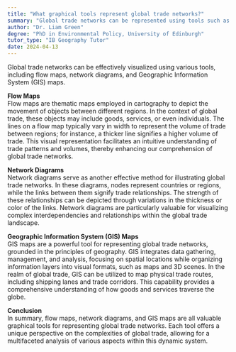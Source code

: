 ```yaml
---
title: "What graphical tools represent global trade networks?"
summary: "Global trade networks can be represented using tools such as flow maps, network diagrams, and geographic information system (GIS) maps."
author: "Dr. Liam Green"
degree: "PhD in Environmental Policy, University of Edinburgh"
tutor_type: "IB Geography Tutor"
date: 2024-04-13
---
```


Global trade networks can be effectively visualized using various tools, including flow maps, network diagrams, and Geographic Information System (GIS) maps.

**Flow Maps**  
Flow maps are thematic maps employed in cartography to depict the movement of objects between different regions. In the context of global trade, these objects may include goods, services, or even individuals. The lines on a flow map typically vary in width to represent the volume of trade between regions; for instance, a thicker line signifies a higher volume of trade. This visual representation facilitates an intuitive understanding of trade patterns and volumes, thereby enhancing our comprehension of global trade networks.

**Network Diagrams**  
Network diagrams serve as another effective method for illustrating global trade networks. In these diagrams, nodes represent countries or regions, while the links between them signify trade relationships. The strength of these relationships can be depicted through variations in the thickness or color of the links. Network diagrams are particularly valuable for visualizing complex interdependencies and relationships within the global trade landscape.

**Geographic Information System (GIS) Maps**  
GIS maps are a powerful tool for representing global trade networks, grounded in the principles of geography. GIS integrates data gathering, management, and analysis, focusing on spatial locations while organizing information layers into visual formats, such as maps and 3D scenes. In the realm of global trade, GIS can be utilized to map physical trade routes, including shipping lanes and trade corridors. This capability provides a comprehensive understanding of how goods and services traverse the globe.

**Conclusion**  
In summary, flow maps, network diagrams, and GIS maps are all valuable graphical tools for representing global trade networks. Each tool offers a unique perspective on the complexities of global trade, allowing for a multifaceted analysis of various aspects within this dynamic system.
    